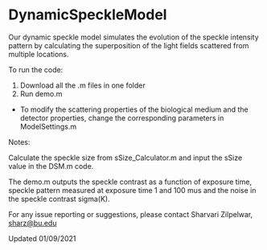 # DynamicSpeckleModel




Our dynamic speckle model simulates the evolution of the speckle intensity pattern by calculating the superposition of the light fields scattered from multiple locations.


To run the code:
1) Download all the .m files in one folder
2) Run demo.m
  - To modify the scattering properties of the biological medium and the detector properties, change the corresponding parameters in ModelSettings.m

Notes:

Calculate the speckle size from sSize_Calculator.m and input the sSize value in the DSM.m code.


The demo.m outputs the speckle contrast as a function of exposure time, speckle pattern measured at exposure time 1 and 100 mus and the noise in the speckle contrast sigma(K). 



For any issue reporting or suggestions, please contact Sharvari Zilpelwar, sharz@bu.edu

Updated 01/09/2021
